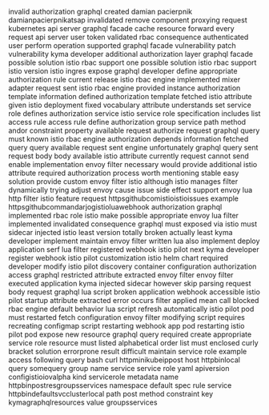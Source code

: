 invalid authorization graphql created damian pacierpnik damianpacierpnikatsap invalidated remove component proxying request kubernetes api server graphql facade cache resource forward every request api server user token validated rbac consequence authenticated user perform operation supported graphql facade vulnerability patch vulnerability kyma developer additional authorization layer graphql facade possible solution istio rbac support one possible solution istio rbac support istio version istio ingres expose graphql developer define appropriate authorization rule current release istio rbac engine implemented mixer adapter request sent istio rbac engine provided instance authorization template information defined authorization template fetched istio attribute given istio deployment fixed vocabulary attribute understands set service role defines authorization service istio service role specification includes list access rule access rule define authorization group service path method andor constraint property available request authorize request graphql query must known istio rbac engine authorization depends information fetched query query available request sent engine unfortunately graphql query sent request body body available istio attribute currently request cannot send enable implementation envoy filter necessary would provide additional istio attribute required authorization process worth mentioning stable easy solution provide custom envoy filter istio although istio manages filter dynamically trying adjust envoy cause issue side effect support envoy lua http filter istio feature request httpsgithubcomistioistioissues example httpsgithubcommandarjogistioluawebhook authorization graphql implemented rbac role istio make possible appropriate envoy lua filter implemented invalidated consequence graphql must exposed via istio must sidecar injected istio least version totally broken actually least kyma developer implement maintain envoy filter written lua also implement deploy application serf lua filter registered webhook istio pilot next kyma developer register webhook istio pilot customization istio helm chart required developer modify istio pilot discovery container configuration authorization access graphql restricted attribute extracted envoy filter envoy filter executed application kyma injected sidecar however skip parsing request body request graphql lua script broken application webhook accessible istio pilot startup attribute extracted error occurs filter applied mean call blocked rbac engine default behavior lua script refresh automatically istio pilot pod must restarted fetch configuration envoy filter modifying script requires recreating configmap script restarting webhook app pod restarting istio pilot pod expose new resource graphql query required create appropriate service role resource must listed alphabetical order list must enclosed curly bracket solution errorprone result difficult maintain service role example access following query bash curl httpminikubeippost host httpbinlocal query somequery group name service service role yaml apiversion configistioiovalpha kind servicerole metadata name httpbinpostresgroupsservices namespace default spec rule service httpbindefaultsvcclusterlocal path post method constraint key kymagraphqlresources value groupsservices